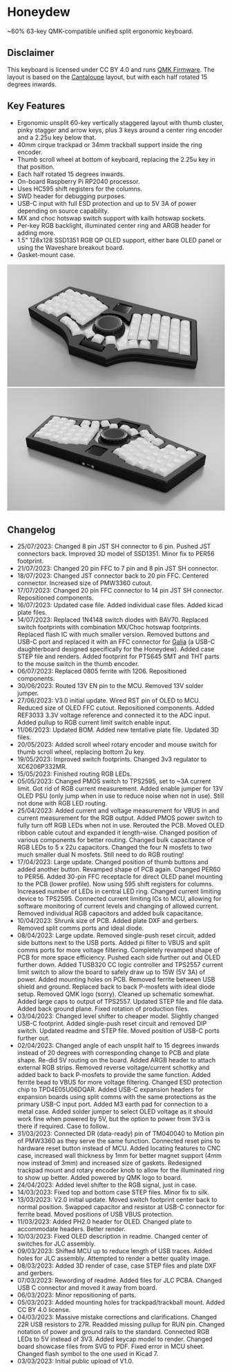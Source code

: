 # Honeydew
~60% 63-key QMK-compatible unified split ergonomic keyboard.

## Disclaimer
This keyboard is licensed under CC BY 4.0 and runs [QMK Firmware](https://qmk.fm/). The layout is based on the [Cantaloupe](https://github.com/Ariamelon/Cantaloupe) layout, but with each half rotated 15 degrees inwards.

## Key Features
* Ergonomic unsplit 60-key vertically staggered layout with thumb cluster, pinky stagger and arrow keys, plus 3 keys around a center ring encoder and a 2.25u key below that.
* 40mm cirque trackpad or 34mm trackball support inside the ring encoder.
* Thumb scroll wheel at bottom of keyboard, replacing the 2.25u key in that position.
* Each half rotated 15 degrees inwards.
* On-board Raspberry Pi RP2040 processor.
* Uses HC595 shift registers for the columns.
* SWD header for debugging purposes.
* USB-C input with full ESD protection and up to 5V 3A of power depending on source capability.
* MX and choc hotswap switch support with kailh hotswap sockets.
* Per-key RGB backlight, illuminated center ring and ARGB header for adding more.
* 1.5" 128x128 SSD1351 RGB QP OLED support, either bare OLED panel or using the Waveshare breakout board.
* Gasket-mount case.

![Render Front](Showcase/Render-F.png)
![Render Back](Showcase/Render-B.png)

## Changelog
* 25/07/2023: Changed 8 pin JST SH connector to 6 pin. Pushed JST connectors back. Improved 3D model of SSD1351. Minor fix to PER56 footprint.
* 21/07/2023: Changed 20 pin FFC to 7 pin and 8 pin JST SH connector.
* 18/07/2023: Changed JST connector back to 20 pin FFC. Centered connector. Increased size of PMW3360 cutout.
* 17/07/2023: Changed 20 pin FFC connector to 14 pin JST SH connector. Repositioned components.
* 16/07/2023: Updated case file. Added individual case files. Added kicad plate files.
* 14/07/2023: Replaced 1N4148 switch diodes with BAV70. Replaced switch footprints with combination MX/Choc hotswap footprints. Replaced flash IC with much smaller version. Removed buttons and USB-C port and replaced it with an FFC connector for [Galia](https://github.com/Ariamelon/Galia) (a USB-C daughterboard designed specifically for the Honeydew). Added case STEP file and renders. Added footprint for PTS645 SMT and THT parts to the mouse switch in the thumb encoder.
* 06/07/2023: Replaced 0805 ferrite with 1206. Repositioned components.
* 30/06/2023: Routed 13V EN pin to the MCU. Removed 13V solder jumper.
* 27/06/2023: V3.0 initial update. Wired RST pin of OLED to MCU. Reduced size of OLED FFC cutout. Repositioned components. Added REF3033 3.3V voltage reference and connected it to the ADC input. Added pullup to RGB current limit switch enable input. 
* 11/06/2023: Updated BOM. Added new tentative plate file. Updated 3D files.
* 20/05/2023: Added scroll wheel rotary encoder and mouse switch for thumb scroll wheel, replacing bottom 2u key.
* 19/05/2023: Improved switch footprints. Changed 3v3 regulator to XC6206P332MR.
* 15/05/2023: Finished routing RGB LEDs.
* 05/05/2023: Changed PMOS switch to TPS2595, set to ~3A current limit. Got rid of RGB current measurement. Added enable jumper for 13V OLED PSU (only jump when in use to reduce noise when not in use). Still not done with RGB LED routing.
* 25/04/2023: Added current and voltage measurement for VBUS in and current measurement for the RGB output. Added PMOS power switch to fully turn off RGB LEDs when not in use. Rerouted the PCB. Moved OLED ribbon cable cutout and expanded it length-wise. Changed position of various components for better routing. Changed bulk capacitance of RGB LEDs to 5 x 22u capacitors. Changed the four N mosfets to two much smaller dual N mosfets. Still need to do RGB routing!
* 17/04/2023: Large update. Changed position of thumb buttons and added another button. Revamped shape of PCB again. Changed PER60 to PER56. Added 30-pin FFC receptacle for direct OLED panel mounting to the PCB (lower profile). Now using 595 shift registers for columns. Increased number of LEDs in central LED ring. Changed current limiting device to TPS2595. Connected current limiting ICs to MCU, allowing for software monitoring of current levels and changing of allowed current. Removed individual RGB capacitors and added bulk capacitance.
* 10/04/2023: Shrunk size of PCB. Added plate DXF and gerbers. Removed split comms ports and ideal diode.
* 08/04/2023: Large update. Removed single-push reset circuit, added side buttons next to the USB ports. Added pi filter to VBUS and split comms ports for more voltage filtering. Completely revamped shape of PCB for more space efficiency. Pushed each side further out and OLED further down. Added TUSB320 CC logic controller and TPS2557 current limit switch to allow the board to safely draw up to 15W (5V 3A) of power. Added mounting holes on PCB. Removed ferrite between USB shield and ground. Replaced back to back P-mosfets with ideal diode setup. Removed QMK logo (sorry). Cleaned up schematic somewhat. Added large caps to output of TPS2557. Updated STEP file and file data. Added back ground plane. Fixed rotation of production files.
* 03/04/2023: Changed level shifter to cheaper model. Slightly changed USB-C footprint. Added single-push reset circuit and removed DIP switch. Updated readme and STEP file. Moved position of USB-C ports further out.
* 02/04/2023: Changed angle of each unsplit half to 15 degrees inwards instead of 20 degrees with corresponding change to PCB and plate shape. Re-did 5V routing on the board. Added ARGB header to attach external RGB strips. Removed reverse voltage/current schottky and added back to back P-mosfets to provide the same function. Added ferrite bead to VBUS for more voltage filtering. Changed ESD protection chip to TPD4E05U06DQAR. Added USB-C expansion headers for expansion boards using split comms with the same protections as the primary USB-C input port. Added M3 earth pad for connection to a metal case. Added solder jumper to select OLED voltage as it should work fine when powered by 5V, but the option to power from 3V3 is there if required. Case to follow..
* 31/03/2023: Connected DR (data-ready) pin of TM040040 to Motion pin of PMW3360 as they serve the same function. Connected reset pins to hardware reset button instead of MCU. Added locating features to CNC case, increased wall thickness by 1mm for better magnet support (4mm now instead of 3mm) and increased size of gaskets. Redesigned trackpad mount and rotary encoder knob to allow for the illuminated ring to show up better. Added powered by QMK logo to board.
* 24/04/2023: Added level shifter to the RGB signal, just in case.
* 14/03/2023: Fixed top and bottom case STEP files. Minor fix to silk.
* 13/03/2023: V2.0 initial update. Moved switch footprint center back to normal position. Swapped capacitor and resistor at USB-C connector for ferrite bead. Moved positions of USB VBUS protection. 
* 11/03/2023: Added PH2.0 header for OLED. Changed plate to accommodate headers. Better render.
* 10/03/2023: Fixed OLED description in readme. Changed center of switches for JLC assembly.
* 09/03/2023: Shifted MCU up to reduce length of USB traces. Added holes for JLC assembly. Attempted to render a better quality image.
* 08/03/2023: Added 3D render of case, case STEP files and plate DXF and gerbers.
* 07/03/2023: Rewording of readme. Added files for JLC PCBA. Changed USB C connector and moved it away from board.
* 06/03/2023: Minor repositioning of parts.
* 05/03/2023: Added mounting holes for trackpad/trackball mount. Added CC BY 4.0 license.
* 04/03/2023: Massive mistake corrections and clarifications. Changed 22R USB resistors to 27R. Readded missing pullup for RUN pin. Changed notation of power and ground rails to the standard. Connected RGB LEDs to 5V instead of 3V3. Added keycap model to render. Changed board showcase files from SVG to PDF. Fixed error in MCU sheet. Changed flash symbol to the one used in Kicad 7.
* 03/03/2023: Initial public upload of V1.0.